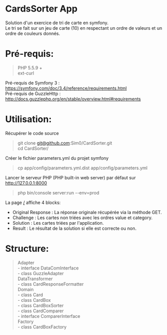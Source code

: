 CardsSorter App
===============

Solution d'un exercice de tri de carte en symfony.  
Le tri se fait sur un jeu de carte (10) en respectant un ordre de valeurs et un ordre de couleurs donnés.  

Pré-requis:
===========
 > PHP 5.5.9 +  
 > ext-curl

Pré-requis de Symfony 3  : https://symfony.com/doc/3.4/reference/requirements.html  
Pré-requis de GuzzleHttp : http://docs.guzzlephp.org/en/stable/overview.html#requirements  

Utilisation:
============
Récupérer le code source
  > git clone git@github.com:Sim0/CardSorter.git  
  > cd CardSorter/

Créer le fichier parameters.yml du projet symfony
  > cp app/config/parameters.yml.dist app/config/parameters.yml

Lancer le serveur PHP (PHP built-in web server) par défaut sur http://127.0.0.1:8000
  > php bin/console server:run --env=prod

La page [/]() affiche 4 blocks:
  - Original Response : La réponse originale récupérée via la méthode GET.
  - Challenge : Les cartes non triées avec les ordres value et category.
  - Solution : Les cartes triées par l'application.
  - Result : Le résultat de la solution si elle est correcte ou non.


Structure:
==========
 > Adapter  
    - interface DataComInterface  
    - class  GuzzleAdapter  
 > DataTransformer  
    - class CardResponseFormatter  
 > Domain  
    - class Card  
    - class CardBox  
    - class CardBoxSorter  
    - class CardComparer  
    - interface ComparerInterface  
 > Factory  
    - class CardBoxFactory  